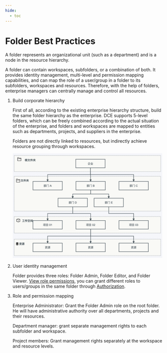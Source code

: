 ```yaml
---
hide:
  - toc
---
```


# Folder Best Practices

A folder represents an organizational unit (such as a department) and is a node in the resource hierarchy.

A folder can contain workspaces, subfolders, or a combination of both.
It provides identity management, multi-level and permission mapping capabilities, and can map the role of a user/group in a folder to its subfolders, workspaces and resources.
Therefore, with the help of folders, enterprise managers can centrally manage and control all resources.

1. Build corporate hierarchy

    First of all, according to the existing enterprise hierarchy structure, build the same folder hierarchy as the enterprise.
    DCE supports 5-level folders, which can be freely combined according to the actual situation of the enterprise, and folders and workspaces are mapped to entities such as departments, projects, and suppliers in the enterprise.

    Folders are not directly linked to resources, but indirectly achieve resource grouping through workspaces.

    ![Hierarchy](../../images/fdpractice.png)

2. User identity management

    Folder provides three roles: Folder Admin, Folder Editor, and Folder Viewer.
    [View role permissions](../01UserandAccess/Role.md), you can grant different roles to users/groups in the same folder through [Authorization](../01UserandAccess/Role.md).

3. Role and permission mapping

    Enterprise Administrator: Grant the Folder Admin role on the root folder. He will have administrative authority over all departments, projects and their resources.

    Department manager: grant separate management rights to each subfolder and workspace.

    Project members: Grant management rights separately at the workspace and resource levels.